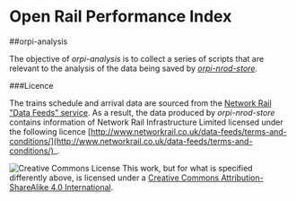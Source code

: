 Open Rail Performance Index
===========================

##orpi-analysis

The objective of *orpi-analysis* is to collect a series of scripts that are relevant to the analysis of the data being saved by [*orpi-nrod-store*](https://github.com/theodi/orpi-nrod-store).

###Licence

The trains schedule and arrival data are sourced from the [Network Rail "Data Feeds" service](https://datafeeds.networkrail.co.uk). As a result, the data produced by *orpi-nrod-store* contains information of Network Rail Infrastructure Limited licensed under the following licence [http://www.networkrail.co.uk/data-feeds/terms-and-conditions/](http://www.networkrail.co.uk/data-feeds/terms-and-conditions/)_.

![Creative Commons License](http://i.creativecommons.org/l/by/4.0/88x31.png "Creative Commons License") This work, but for what is specified differently above, is licensed under a [Creative Commons Attribution-ShareAlike 4.0 International](https://creativecommons.org/licenses/by-sa/4.0/). 
